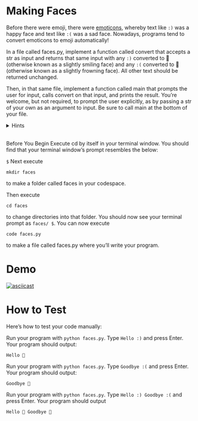 # Making Faces
Before there were emoji, there were [emoticons](https://en.wikipedia.org/wiki/List_of_emoticons), whereby text like `:)` was a happy face and text like `:(` was a sad face. Nowadays, programs tend to convert emoticons to emoji automatically!

In a file called faces.py, implement a function called convert that accepts a str as input and returns that same input with any `:)` converted to 🙂 (otherwise known as a slightly smiling face) and any `:(` converted to 🙁 (otherwise known as a slightly frowning face). All other text should be returned unchanged.

Then, in that same file, implement a function called main that prompts the user for input, calls convert on that input, and prints the result. You’re welcome, but not required, to prompt the user explicitly, as by passing a str of your own as an argument to input. Be sure to call main at the bottom of your file.

<details>
<summary>Hints</summary>
<br>

- Recall that input returns a str, per <a href="https://docs.python.org/3/library/functions.html#input">docs.python.org/3/library/functions.html#input</a>
- Recall that a str comes with quite a few methods, per <a href="https://docs.python.org/3/library/stdtypes.html#string-methods">docs.python.org/3/library/stdtypes.html#string-methods</a>
- An emoji is actually just a character, so you can quote it like any str, a la "😐". And you can copy and paste the emoji from this page into your own code as needed.
</details>

<br>


Before You Begin
Execute cd by itself in your terminal window. You should find that your terminal window’s prompt resembles the below:

`$`
Next execute
```
mkdir faces
```
to make a folder called faces in your codespace.

Then execute

```
cd faces
```
to change directories into that folder. You should now see your terminal prompt as `faces/ $`. You can now execute

```
code faces.py
```
to make a file called faces.py where you’ll write your program.

# Demo
[![asciicast](https://asciinema.org/a/bIgxNG4Q2bxB5eKuhhQpt5sRe.svg)](https://asciinema.org/a/bIgxNG4Q2bxB5eKuhhQpt5sRe)
# How to Test
Here’s how to test your code manually:

Run your program with `python faces.py`. Type `Hello :)` and press Enter. Your program should output:
```
Hello 🙂
```
Run your program with `python faces.py`. Type `Goodbye :(` and press Enter. Your program should output:
```
Goodbye 🙁
```
Run your program with `python faces.py`. Type `Hello :) Goodbye :(` and press Enter. Your program should output
```
Hello 🙂 Goodbye 🙁
```